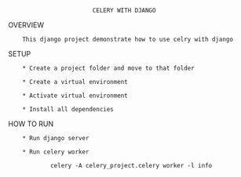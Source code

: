                             CELERY WITH DJANGO

OVERVIEW
        
        This django project demonstrate how to use celry with django


SETUP

        * Create a project folder and move to that folder
        
        * Create a virtual environment 
        
        * Activate virtual environment
        
        * Install all dependencies


HOW TO RUN
        
        * Run django server
        
        * Run celery worker
        
                celery -A celery_project.celery worker -l info
